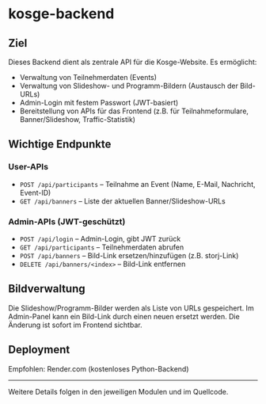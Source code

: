 # kosge-backend

## Ziel

Dieses Backend dient als zentrale API für die Kosge-Website. Es ermöglicht:

- Verwaltung von Teilnehmerdaten (Events)
- Verwaltung von Slideshow- und Programm-Bildern (Austausch der Bild-URLs)
- Admin-Login mit festem Passwort (JWT-basiert)
- Bereitstellung von APIs für das Frontend (z.B. für Teilnahmeformulare, Banner/Slideshow, Traffic-Statistik)

## Wichtige Endpunkte

### User-APIs

- `POST /api/participants` – Teilnahme an Event (Name, E-Mail, Nachricht, Event-ID)
- `GET /api/banners` – Liste der aktuellen Banner/Slideshow-URLs

### Admin-APIs (JWT-geschützt)

- `POST /api/login` – Admin-Login, gibt JWT zurück
- `GET /api/participants` – Teilnehmerdaten abrufen
- `POST /api/banners` – Bild-Link ersetzen/hinzufügen (z.B. storj-Link)
- `DELETE /api/banners/<index>` – Bild-Link entfernen

## Bildverwaltung

Die Slideshow/Programm-Bilder werden als Liste von URLs gespeichert. Im Admin-Panel kann ein Bild-Link durch einen neuen ersetzt werden. Die Änderung ist sofort im Frontend sichtbar.

## Deployment

Empfohlen: Render.com (kostenloses Python-Backend)

---

Weitere Details folgen in den jeweiligen Modulen und im Quellcode.
